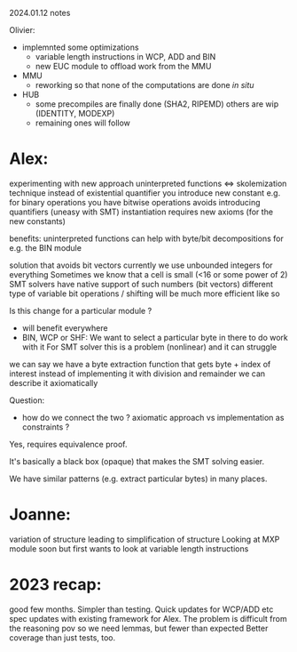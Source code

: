 2024.01.12 notes

Olivier:
- implemnted some optimizations
	* variable length instructions in WCP, ADD and BIN
	* new EUC module to offload work from the MMU
- MMU
	* reworking so that none of the computations are done _in situ_
- HUB
	* some precompiles are finally done (SHA2, RIPEMD) others are wip (IDENTITY, MODEXP)
	* remaining ones will follow

Alex:
=====

experimenting with new approach
uninterpreted functions <=> skolemization technique
instead of existential quantifier you introduce new constant
e.g. for binary operations you have bitwise operations
avoids introducing quantifiers (uneasy with SMT)
instantiation requires new axioms
(for the new constants)

benefits:
uninterpreted functions can help with byte/bit decompositions for e.g. the BIN module

solution that avoids bit vectors
currently we use unbounded integers for everything
Sometimes we know that a cell is small (<16 or some power of 2)
SMT solvers have native support of such numbers (bit vectors)
different type of variable
bit operations / shifting will be much more efficient like so


Is this change for a particular module ?
- will benefit everywhere
- BIN, WCP or SHF:
	We want to select a particular byte in there to do work with it
	For SMT solver this is a problem (nonlinear) and it can struggle

we can say we have a byte extraction function that gets byte + index of interest
instead of implementing it with division and remainder we can describe it axiomatically

Question:
- how do we connect the two ? axiomatic approach vs implementation as constraints ?

Yes, requires equivalence proof.

It's basically a black box (opaque) that makes the SMT solving easier.

We have similar patterns (e.g. extract particular bytes) in many places.

Joanne:
=======

variation of structure leading to simplification of structure
Looking at MXP module soon but first wants to look at variable length instructions


2023 recap:
===========

good few months.
Simpler than testing.
Quick updates for WCP/ADD etc spec updates with existing framework for Alex.
The problem is difficult from the reasoning pov so we need lemmas, but fewer than expected
Better coverage than just tests, too.
